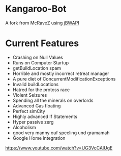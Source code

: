 # Kangaroo-Bot

A fork from McRaveZ using [jBWAPI](https://github.com/JavaBWAPI/JBWAPI)

<h1>Current Features</h1>

* Crashing on Null Values
* Runs on Computer Startup
* getBuildLocation spam
* Horrible and mostly incorrect retreat manager
* A pure diet of ConcurrentModificationExceptions
* Invalid buildLocations
* Hatred for the protoss race
* Violent Seizures
* Spending all the minerals on overlords
* Advanced Gas floating 
* Perfect simCity
* Highly advanced If Statements
* Hyper passive zerg
* Alcoholism
* good very manny ouf speeling und gramamah
* Google Home integration


https://www.youtube.com/watch?v=UG3VcCAlUgE

